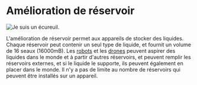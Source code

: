 # Amélioration de réservoir

![Je suis un écureuil.](oredict:oc:tankUpgrade)

L'amélioration de réservoir permet aux appareils de stocker des liquides. Chaque réservoir peut contenir un seul type de liquide, et fournit un volume de 16 seaux (16000mB). Les [robots](../block/robot.md) et les [drones](drone.md) peuvent aspirer des liquides dans le monde et à partir d'autres réservoirs, et peuvent remplir les réservoirs externes, et si le liquide le supporte, ils peuvent également en placer dans le monde. Il n'y a pas de limite au nombre de réservoirs qui peuvent être installés sur un appareil.
